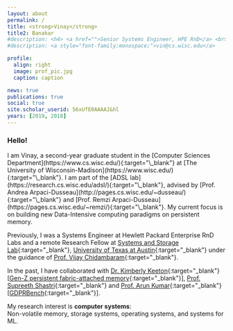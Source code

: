 ```yaml
---
layout: about
permalink: /
title: <strong>Vinay</strong>
title2: Banakar
#description: <h4> <a href="">Senior Systems Engineer, HPE RnD</a> <br> <a href="">Remote Research Fellow, UT Austin</a> </h4>
#description: <a style="font-family:monospace;">vin@cs.wisc.edu</a>

profile:
  align: right
  image: prof_pic.jpg
  caption: caption

news: true
publications: true
social: true
site.scholar_userid: 56xUfE0AAAAJ&hl
years: [2019, 2018]
---
```


<h3><strong>Hello!</strong></h3>
I am Vinay, a second-year graduate student in the [Computer Sciences Department](https://www.cs.wisc.edu/){:target="\_blank"} at [The University of Wisconsin-Madison](https://www.wisc.edu/){:target="\_blank"}. I am part of the [ADSL lab](https://research.cs.wisc.edu/adsl/){:target="\_blank"}, advised by [Prof. Andrea Arpaci-Dusseau](http://pages.cs.wisc.edu/~dusseau/){:target="\_blank"} and [Prof. Remzi Arpaci-Dusseau](https://pages.cs.wisc.edu/~remzi/){:target="\_blank"}. My current focus is on building new Data-Intensive computing paradigms on persistent memory.

Previously, I was a Systems Engineer at Hewlett Packard Enterprise RnD Labs and a remote Research Fellow at [Systems and Storage Lab](https://utsaslab.github.io/){:target="\_blank"}, [University of Texas at Austin](https://www.cs.utexas.edu/){:target="\_blank"} under the guidance of [Prof. Vijay Chidambaram](http://www.cs.utexas.edu/~vijay/){:target="\_blank"}. 

In the past, I have collaborated with [Dr. Kimberly Keeton](https://en.wikipedia.org/wiki/Kimberly_Keeton){:target="\_blank"} [[Gen-Z persistent fabric-attached memory](http://openfam.github.io/){:target="\_blank"}], [Prof. Supreeth Shastri](https://homepage.cs.uiowa.edu/~sshastri/){:target="\_blank"} and [Prof. Arun Kumar](http://cseweb.ucsd.edu/~arunkk/){:target="\_blank"} [[GDPRBench](https://www.gdprbench.org/){:target="\_blank"}].

My research interest is **computer systems**: <br>Non-volatile memory, storage systems, operating systems, and systems for ML.


<!-- data privacy and large scale resource (compute, network and storage) orchestration in datacenters. Especially, my recent work focuses on designing and building benchmarks for persistent fabric attached memory architecture, determining the impact of privacy regulations on storage system’s design and performance by building a benchmarking tool, and finally designing and implementing intent driven hardware provisioning and placement algorithms. -->